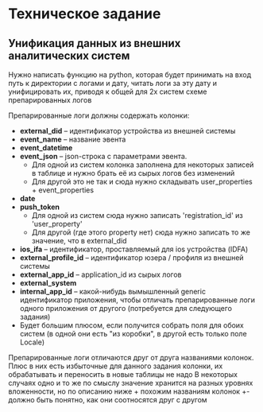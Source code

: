 # Техническое задание 
## Унификация данных из внешних аналитических систем
Нужно написать функцию на python, которая будет принимать на вход путь к директории с логами и дату, читать логи за эту дату и унифицировать их, приводя к общей для 2х систем схеме препарированных логов

Препарированные логи должны содержать колонки:

- **external_did** – идентификатор устройства из внешней системы
- **event_name** – название эвента
- **event_datetime**
- **event_json** – json-строка с параметрами эвента.
  - Для одной из систем колонка заполнена для некоторых записей в таблице и нужно брать её из сырых логов без изменений
  - Для другой это не так и сюда нужно складывать user_properties + event_properties
- **date**
- **push_token**
  - Для одной из систем сюда нужно записать 'registration_id' из 'user_property'
  - Для другой (где этого property нет) сюда нужно записать то же значение, что в external_did
- **ios_ifa** – идентификатор, проставляемый для ios устройства (IDFA)
- **external_profile_id** – идентификатор юзера / профиля из внешней системы
- **external_app_id** – application_id из сырых логов
- **external_system**
- **internal_app_id** – какой-нибудь вымышленный generic идентификатор приложения, чтобы отличать препарированные логи одного приложения от другого (потребуется для следующего задания)
- Будет большим плюсом, если получится собрать поля для обоих систем (в одной они есть "из коробки", в другой есть только поле Locale)


Препарированные логи отличаются друг от друга названиями колонок.
Плюс в них есть избыточные для данного задания колонки, их обрабатывать и переносить в новые таблицы не надо
В некоторых случаях одно и то же по смыслу значение хранится на разных уровнях вложенности, но по описанию ниже + похожим названиям колонок +- должно быть понятно, как они соотносятся друг с другом
